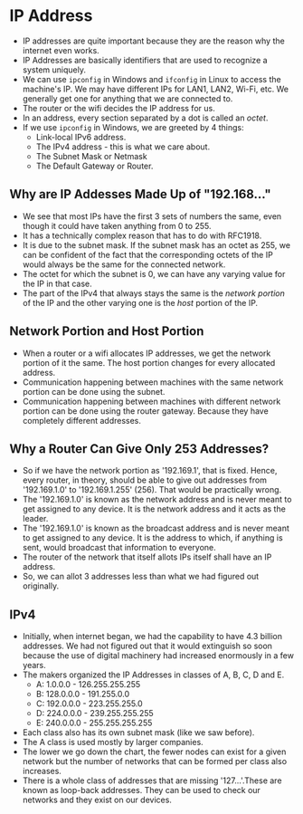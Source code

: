# IP Address

- IP addresses are quite important because they are the reason why the internet even works.
- IP Addresses are basically identifiers that are used to recognize a system uniquely.
- We can use `ipconfig` in Windows and `ifconfig` in Linux to access the machine's IP. We may have different IPs for LAN1, LAN2, Wi-Fi, etc. We generally get one for anything that we are connected to.
- The router or the wifi decides the IP address for us.
- In an address, every section separated by a dot is called an *octet*.
- If we use `ipconfig` in Windows, we are greeted by 4 things:
    - Link-local IPv6 address.
    - The IPv4 address - this is what we care about.
    - The Subnet Mask or Netmask
    - The Default Gateway or Router.


## Why are IP Addesses Made Up of "192.168..."

- We see that most IPs have the first 3 sets of numbers the same, even though it could have taken anything from 0 to 255.
- It has a technically complex reason that has to do with RFC1918.
- It is due to the subnet mask. If the subnet mask has an octet as 255, we can be confident of the fact that the corresponding octets of the IP would always be the same for the connected network.
- The octet for which the subnet is 0, we can have any varying value for the IP in that case.
- The part of the IPv4 that always stays the same is the *network portion* of the IP and the other varying one is the *host* portion of the IP.


## Network Portion and Host Portion

- When a router or a wifi allocates IP addresses, we get the network portion of it the same. The host portion changes for every allocated address.
- Communication happening between machines with the same network portion can be done using the subnet.
- Communication happening between machines with different network portion can be done using the router gateway. Because they have completely different addresses.


## Why a Router Can Give Only 253 Addresses?

- So if we have the network portion as '192.169.1', that is fixed. Hence, every router, in theory, should be able to give out addresses from '192.169.1.0' to '192.169.1.255' (256). That would be practically wrong.
- The '192.169.1.0' is known as the network address and is never meant to get assigned to any device. It is the network address and it acts as the leader.
- The '192.169.1.0' is known as the broadcast address and is never meant to get assigned to any device. It is the address to which, if anything is sent, would broadcast that information to everyone.
- The router of the network that itself allots IPs itself shall have an IP address.
- So, we can allot 3 addresses less than what we had figured out originally.


## IPv4

- Initially, when internet began, we had the capability to have 4.3 billion addresses. We had not figured out that it would extinguish so soon because the use of digital machinery had increased enormously in a few years.
- The makers organized the IP Addresses in classes of A, B, C, D and E.
    - A: 1.0.0.0 - 126.255.255.255
    - B: 128.0.0.0 - 191.255.0.0
    - C: 192.0.0.0 - 223.255.255.0
    - D: 224.0.0.0 - 239.255.255.255
    - E: 240.0.0.0 - 255.255.255.255
- Each class also has its own subnet mask (like we saw before).
- The A class is used mostly by larger companies.
- The lower we go down the chart, the fewer nodes can exist for a given network but the number of networks that can be formed per class also increases.
- There is a whole class of addresses that are missing '127...'.These are known as loop-back addresses. They can be used to check our networks and they exist on our devices.